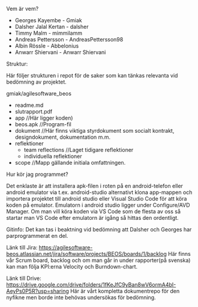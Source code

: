 Vem är vem?
  * Georges Kayembe - Gmiak
  * Dalsher Jalal Kertan - dalsher
  * Timmy Malm - mimmilamm
  * Andreas Pettersson - AndreasPettersson98
  * Albin Rössle - Abbelonius
  * Anwarr Shiervani - Anwarr Shiervani

Struktur: 

Här följer strukturen i repot för de saker som kan tänkas relevanta vid bedömning av projektet. 

gmiak/agilesoftware_beos
  * readme.md
  * slutrapport.pdf 
  * app //Här ligger koden)
  * beos.apk //Program-fil
  * dokument //Här finns viktiga styrdokument som socialt kontrakt, designdokument, dokumentation m.m.
  * reflektioner
    * team reflections //Laget tidigare reflektioner
    * individuella reflektioner
  * scope //Mapp gällande initiala omfattningen.
  
Hur kör jag programmet? 
  
  Det enklaste är att installera apk-filen i roten på en android-telefon eller android emulator via t.ex. android-studio alternativt klona app-mappen och importera projektet till android studio eller Visual Studio Code för att köra koden på emulator. Emulatorn i android studio ligger under Configure/AVD Manager. Om man vill köra koden via VS Code som de flesta av oss så startar man VS Code efter emulatorn är igång så hittas den ordentligt. 

Gitinfo: 
Det kan tas i beaktning vid bedömning att Dalsher och Georges har parprogrammerat en del. 

Länk till Jira: https://agilesoftware-beos.atlassian.net/jira/software/projects/BEOS/boards/1/backlog
Här finns vår Scrum board, backlog och om man går in under rapporter(på svenska) kan man följa KPI:erna Velocity och Burndown-chart.

Länk till Drive: https://drive.google.com/drive/folders/1fKeJfC9yBan8wV6ormA4bI-AeyPs0P5R?usp=sharing
Här är vårt kompletta dokumentrepo för den nyfikne men borde inte behövas undersökas för bedömning. 
